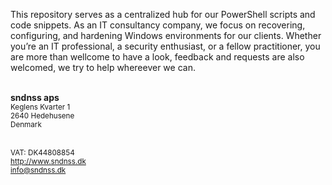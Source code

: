 This repository serves as a centralized hub for our PowerShell scripts and code snippets. As an IT consultancy company, we focus on recovering, configuring, and hardening Windows environments for our clients. Whether you’re an IT professional, a security enthusiast, or a fellow practitioner, you are more than wellcome to have a look, feedback and requests are also welcomed, we try to help whereever we can.<br/><br/>

<b>sndnss aps</b> <br/>
<sub>Keglens Kvarter 1</sub><br/>
<sub>2640 Hedehusene</sub><br/>
<sub>Denmark</sub><br/><br/>

<sub>VAT: DK44808854</sub><br />
<sub>http://www.sndnss.dk</sub><br />
<sub>info@sndnss.dk</sub>
